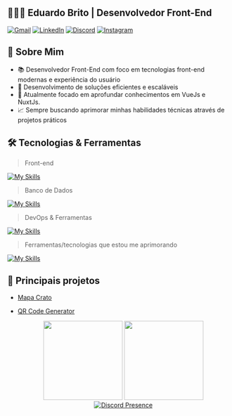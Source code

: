 ## 👨🏻‍💻 Eduardo Brito | Desenvolvedor Front-End

[![Gmail](https://img.shields.io/badge/Gmail-D14836?style=for-the-badge&logo=gmail&logoColor=white)](mailto:contato@eduardobrito.dev)
[![LinkedIn](https://img.shields.io/badge/LinkedIn-0077B5?style=for-the-badge&logo=linkedin&logoColor=white)](https://www.linkedin.com/in/duduubas)
[![Discord](https://img.shields.io/badge/Discord-5865F2?style=for-the-badge&logo=discord&logoColor=white)](https://discord.com/users/Duduubas)
[![Instagram](https://img.shields.io/badge/Instagram-E4405F?style=for-the-badge&logo=instagram&logoColor=white)](https://www.instagram.com/eduardobrito.dev)

## 💫 Sobre Mim

- 📚 Desenvolvedor Front-End com foco em tecnologias front-end modernas e experiência do usuário
- 🚀 Desenvolvimento de soluções eficientes e escaláveis
- 🌱 Atualmente focado em aprofundar conhecimentos em VueJs e NuxtJs.
- 📈 Sempre buscando aprimorar minhas habilidades técnicas através de projetos práticos

## 🛠️ Tecnologias & Ferramentas

> Front-end
>
[![My Skills](https://skillicons.dev/icons?i=html,css,javascript,vuejs,nuxtjs,tailwind)](https://skillicons.dev)

> Banco de Dados
> 
[![My Skills](https://skillicons.dev/icons?i=mongodb)](https://skillicons.dev)

> DevOps & Ferramentas
>
[![My Skills](https://skillicons.dev/icons?i=git,github,vscode,cloudflare,codepen)](https://skillicons.dev)

> Ferramentas/tecnologias que estou me aprimorando
>
[![My Skills](https://skillicons.dev/icons?i=vuejs,nuxtjs,tailwind)](https://skillicons.dev)

## 🚀 Principais projetos

- [Mapa Crato](https://mapa-crato.eduardobrito.dev/)
- [QR Code Generator](https://qrcodegenerator.eduardobrito.dev/)

  <div align="center">
  <!-- Stats lado a lado -->
  <img height="180em" src="https://github-readme-stats.vercel.app/api?username=Duduubas&show_icons=true&theme=tokyonight&include_all_commits=true&count_private=true"/>
  <img height="180em" src="https://github-readme-stats.vercel.app/api/top-langs/?username=Duduubas&layout=compact&langs_count=7&theme=tokyonight"/>
  
  <!-- Discord Presence -->
  <a href="https://discord.com/users/522531030834610211">
    <img src="https://lanyard.cnrad.dev/api/522531030834610211?showDisplayName=true&hideClan=true" alt="Discord Presence"/>
  </a>
</div>
